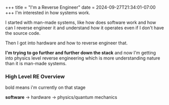 +++
title = "I'm a Reverse Engineer"
date = 2024-09-27T21:34:01-07:00
+++
I'm interested in how systems work.

I started with man-made systems, like how does software work and how can I reverse engineer it and understand how it operates even if I don't have the source code.

Then I got into hardware and how to reverse engineer that.

**I'm trying to go further and further down the stack** and now I'm getting into physics level reverse engineering which is more understanding nature than it is man-made systems.

### High Level RE Overview
bold means i'm currently on that stage

**software** -> hardware -> physics/quantum mechanics
